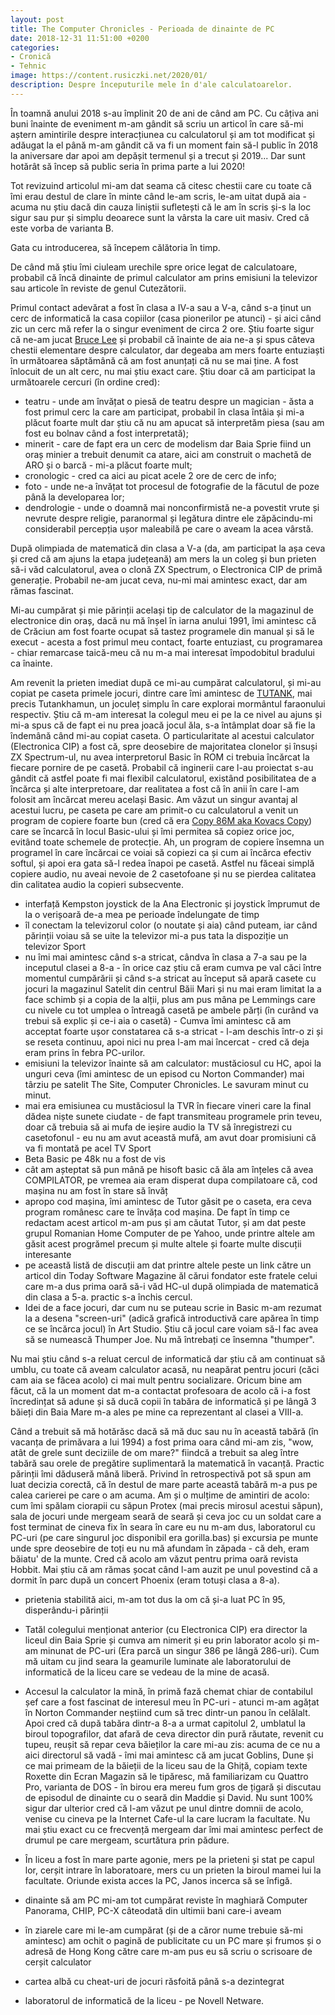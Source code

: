 ```yaml
---
layout: post
title: The Computer Chronicles - Perioada de dinainte de PC
date: 2018-12-31 11:51:00 +0200
categories:
- Cronică
- Tehnic
image: https://content.rusiczki.net/2020/01/
description: Despre începuturile mele în d'ale calculatoarelor.
---
```

În toamnă anului 2018 s-au împlinit 20 de ani de când am PC. Cu câțiva ani buni înainte de eveniment m-am gândit să scriu un articol în care să-mi aștern amintirile despre interacțiunea cu calculatorul și am tot modificat și adăugat la el până m-am gândit că va fi un moment fain să-l public în 2018 la aniversare dar apoi am depășit termenul și a trecut și 2019... Dar sunt hotărât să încep să public seria în prima parte a lui 2020!

Tot revizuind articolul mi-am dat seama că citesc chestii care cu toate că îmi erau destul de clare în minte când le-am scris, le-am uitat după aia - acuma nu știu dacă din cauza liniștii sufletești că le am în scris și-s la loc sigur sau pur și simplu deoarece sunt la vârsta la care uit masiv. Cred că este vorba de varianta B.

Gata cu introducerea, să începem călătoria în timp.

De când mă știu îmi ciuleam urechile spre orice legat de calculatoare, probabil că încă dinainte de primul calculator am prins emisiuni la televizor sau articole în reviste de genul Cutezătorii.

Primul contact adevărat a fost în clasa a IV-a sau a V-a, când s-a ținut un cerc de informatică la casa copiilor (casa pionerilor pe atunci) - și aici când zic un cerc mă refer la o singur eveniment de circa 2 ore. Știu foarte sigur că ne-am jucat [Bruce Lee](https://www.youtube.com/watch?v=kCtnnzOiZIU) și probabil că înainte de aia ne-a și spus câteva chestii elementare despre calculator, dar degeaba am mers foarte entuziaști în următoarea săptămână că am fost anunțați că nu se mai ține. A fost înlocuit de un alt cerc, nu mai știu exact care. Știu doar că am participat la următoarele cercuri (în ordine cred):

- teatru - unde am învățat o piesă de teatru despre un magician - ăsta a fost primul cerc la care am participat, probabil în clasa întâia și mi-a plăcut foarte mult dar știu că nu am apucat să interpretăm piesa (sau am fost eu bolnav când a fost interpretată);
- minerit - care de fapt era un cerc de modelism dar Baia Sprie fiind un oraș minier a trebuit denumit ca atare, aici am construit o machetă de ARO și o barcă - mi-a plăcut foarte mult;
- cronologic - cred ca aici au picat acele 2 ore de cerc de info;
- foto - unde ne-a învățat tot procesul de fotografie de la făcutul de poze până la developarea lor;
- dendrologie - unde o doamnă mai nonconfirmistă ne-a povestit vrute și nevrute despre religie, paranormal și legătura dintre ele zăpăcindu-mi considerabil percepția ușor maleabilă pe care o aveam la acea vârstă.

După olimpiada de matematică din clasa a V-a (da, am participat la așa ceva și cred că am ajuns la etapa județeană) am mers la un coleg și bun prieten să-i văd calculatorul, avea o clonă ZX Spectrum, o Electronica CIP de primă generație. Probabil ne-am jucat ceva, nu-mi mai amintesc exact, dar am rămas fascinat.

Mi-au cumpărat și mie părinții același tip de calculator de la magazinul de electronice din oraș, dacă nu mă înșel în iarna anului 1991, îmi amintesc că de Crăciun am fost foarte ocupat să tastez programele din manual și să le execut - acesta a fost primul meu contact, foarte entuziast, cu programarea - chiar remarcase taică-meu că nu m-a mai interesat împodobitul bradului ca înainte.

Am revenit la prieten imediat după ce mi-au cumpărat calculatorul, și mi-au copiat pe caseta primele jocuri, dintre care îmi amintesc de [TUTANK](https://www.youtube.com/watch?v=Nc5SACvkMZU), mai precis Tutankhamun, un joculeț simplu în care explorai mormântul faraonului respectiv. Știu că m-am interesat la colegul meu ei pe la ce nivel au ajuns și mi-a spus că de fapt ei nu prea joacă jocul ăla, s-a întâmplat doar să fie la îndemână când mi-au copiat caseta. O particularitate al acestui calculator (Electronica CIP) a fost că, spre deosebire de majoritatea clonelor și însuși ZX Spectrum-ul, nu avea interpretorul Basic în ROM ci trebuia încărcat la fiecare pornire de pe casetă. Probabil că inginerii care l-au proiectat s-au gândit că astfel poate fi mai flexibil calculatorul, existând posibilitatea de a încărca și alte interpretoare, dar realitatea a fost că în anii în care l-am folosit am încărcat mereu același Basic. Am văzut un singur avantaj al acestui lucru, pe caseta pe care am primit-o cu calculatorul a venit un program de copiere foarte bun (cred că era [Copy 86M aka Kovacs Copy](http://www.worldofspectrum.org/infoseekid.cgi?id=0020688)) care se încarcă în locul Basic-ului și îmi permitea să copiez orice joc, evitând toate schemele de protecție. Ah, un program de copiere însemna un programel în care încărcai ce voiai să copiezi ca și cum ai încărca efectiv softul, și apoi era gata să-l redea înapoi pe casetă. Astfel nu făceai simplă copiere audio, nu aveai nevoie de 2 casetofoane și nu se pierdea calitatea din calitatea audio la copieri subsecvente.

* interfață Kempston joystick de la Ana Electronic și joystick împrumut de la o verișoară de-a mea pe perioade îndelungate de timp
* îl conectam la televizorul color (o noutate și aia) când puteam, iar când părinții voiau să se uite la televizor mi-a pus tata la dispoziție un televizor Sport
* nu îmi mai amintesc când s-a stricat, cândva în clasa a 7-a sau pe la inceputul clasei a 8-a - în orice caz știu că eram cumva pe val căci între momentul cumpărării și când s-a stricat au început să apară casete cu jocuri la magazinul Satelit din centrul Băii Mari și nu mai eram limitat la a face schimb și a copia de la alții, plus am pus mâna pe Lemmings care cu nivele cu tot umplea o întreagă casetă pe ambele părți (în curând va trebui să explic și ce-i aia o casetă) - Cumva îmi amintesc că am acceptat foarte ușor constatarea că s-a stricat - l-am deschis într-o zi și se reseta continuu, apoi nici nu prea l-am mai încercat - cred că deja eram prins în febra PC-urilor.
* emisiuni la televizor înainte să am calculator: mustăciosul cu HC, apoi la unguri ceva (îmi amintesc de un episod cu Norton Commander) mai târziu pe satelit The Site, Computer Chronicles. Le savuram minut cu minut.
* mai era emisiunea cu mustăciosul la TVR în fiecare vineri care la final dădea niște sunete ciudate - de fapt transmiteau programele prin teveu, doar că trebuia să ai mufa de ieșire audio la TV să înregistrezi cu casetofonul - eu nu am avut această mufă, am avut doar promisiuni că va fi montată pe acel TV Sport
* Beta Basic pe 48k nu a fost de vis
* cât am așteptat să pun mână pe hisoft basic că ăla am înțeles că avea COMPILATOR, pe vremea aia eram disperat dupa compilatoare că, cod mașina nu am fost în stare să învăț
* apropo cod mașina, îmi amintesc de Tutor găsit pe o caseta, era ceva program românesc care te învăța cod mașina. De fapt în timp ce redactam acest articol m-am pus și am căutat Tutor, și am dat peste grupul Romanian Home Computer de pe Yahoo, unde printre altele am găsit acest progrămel precum și multe altele și foarte multe discuții interesante
* pe această listă de discuții am dat printre altele peste un link către un articol din Today Software Magazine ăl cărui fondator este fratele celui care m-a dus prima oară să-i văd HC-ul după olimpiada de matematică din clasa a 5-a. practic s-a închis cercul.
* Idei de a face jocuri, dar cum nu se puteau scrie in Basic m-am rezumat la a desena "screen-uri" (adică grafică introductivă care apărea în timp ce se încărca jocul) în Art Studio. Știu că jocul care voiam să-l fac avea să se numească Thumper Joe. Nu mă întrebați ce însemna "thumper".

Nu mai știu când s-a reluat cercul de informatică dar știu că am continuat să umblu, cu toate că aveam calculator acasă, nu neapărat pentru jocuri (căci cam aia se făcea acolo) ci mai mult pentru socializare.  Oricum bine am făcut, că la un moment dat m-a contactat profesoara de acolo că i-a fost încredințat să adune și să ducă copii în tabăra de informatică și pe lângă 3 băieți din Baia Mare m-a ales pe mine ca reprezentant al clasei a VIII-a.

Când a trebuit să mă hotărăsc dacă să mă duc sau nu în această tabără (în vacanța de primăvara a lui 1994) a fost prima oara când mi-am zis, "wow, atât de grele sunt deciziile de om mare?" fiindcă a trebuit sa aleg între tabără sau orele de pregătire suplimentară la matematică în vacanță. Practic părinții îmi dăduseră mână liberă. Privind în retrospectivă pot să spun am luat decizia corectă, că în destul de mare parte această tabără m-a pus pe calea carierei pe care o am acuma. Am și o mulțime de amintiri de acolo: cum îmi spălam ciorapii cu săpun Protex (mai precis mirosul acestui săpun), sala de jocuri unde mergeam seară de seară și ceva joc cu un soldat care a fost terminat de cineva fix în seara în care eu nu m-am dus, laboratorul cu PC-uri (pe care singurul joc disponibil era gorilla.bas) și excursia pe munte unde spre deosebire de toți eu nu mă afundam în zăpada - că deh, eram băiatu' de la munte. Cred că acolo am văzut pentru prima oară revista Hobbit. Mai știu că am rămas șocat când l-am auzit pe unul povestind că a dormit în parc după un concert Phoenix (eram totuși clasa a 8-a).

* prietenia stabilită aici, m-am tot dus la om că și-a luat PC în 95, disperându-i părinții

* Tatăl colegului menționat anterior (cu Electronica CIP) era director la liceul din Baia Sprie și cumva am nimerit și eu prin laborator acolo și m-am minunat de PC-uri (Era parcă un singur 386 pe lângă 286-uri). Cum mă uitam cu jind seara la geamurile luminate ale laboratorului de informatică de la liceu care se vedeau de la mine de acasă.

* Accesul la calculator la mină, în primă fază chemat chiar de contabilul șef care a fost fascinat de interesul meu în PC-uri - atunci m-am agățat în Norton Commander neștiind cum să trec dintr-un panou în celălalt. Apoi cred că după tabăra dintr-a 8-a a urmat capitolul 2, umblatul la biroul topografilor, dat afară de ceva director din pură răutate, revenit cu tupeu, reușit să repar ceva băieților la care mi-au zis: acuma de ce nu a aici directorul să vadă - îmi mai amintesc că am jucat Goblins, Dune și ce mai primeam de la băieții de la liceu sau de la Ghiță, copiam texte Roxette din Ecran Magazin să le tipăresc, mă familiarizam cu Quattro Pro, varianta de DOS - în birou era mereu fum gros de țigară și discutau de episodul de dinainte cu o seară din Maddie și David. Nu sunt 100% sigur dar ulterior cred că l-am văzut pe unul dintre domnii de acolo, venise cu cineva pe la Internet Cafe-ul la care lucram la facultate. Nu mai știu exact cu ce frecvență mergeam dar îmi mai amintesc perfect de drumul pe care mergeam, scurtătura prin pădure.

* În liceu a fost în mare parte agonie, mers pe la prieteni și stat pe capul lor, cerșit intrare în laboratoare, mers cu un prieten la biroul mamei lui la facultate. Oriunde exista acces la PC, Janos incerca să se înfigă.

* dinainte să am PC mi-am tot cumpărat reviste în maghiară Computer Panorama, CHIP, PC-X câteodată din ultimii bani care-i aveam
* în ziarele care mi le-am cumpărat (și de a căror nume trebuie să-mi amintesc) am ochit o pagină de publicitate cu un PC mare și frumos și o adresă de Hong Kong către care m-am pus eu să scriu o scrisoare de cerșit calculator
* cartea albă cu cheat-uri de jocuri răsfoită până s-a dezintegrat
* laboratorul de informatică de la liceu - pe Novell Netware.
